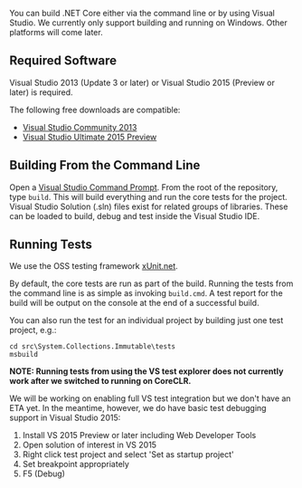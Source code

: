 You can build .NET Core either via the command line or by using Visual Studio.
We currently only support building and running on Windows. Other platforms will
come later.

## Required Software

Visual Studio 2013 (Update 3 or later) or Visual Studio 2015 (Preview or later) is required.

The following free downloads are compatible:
* [Visual Studio Community 2013](http://www.visualstudio.com/en-us/visual-studio-community-vs.aspx)
* [Visual Studio Ultimate 2015 Preview](http://www.visualstudio.com/en-us/downloads/visual-studio-2015-downloads-vs)

## Building From the Command Line

Open a [Visual Studio Command Prompt](http://msdn.microsoft.com/en-us/library/ms229859(v=vs.110).aspx). 
From the root of the repository, type `build`. This will build everything and run
the core tests for the project. Visual Studio Solution (.sln) files exist for
related groups of libraries. These can be loaded to build, debug and test inside
the Visual Studio IDE.

## Running Tests

We use the OSS testing framework [xUnit.net][xunit].

By default, the core tests are run as part of the build. Running the tests from
the command line is as simple as invoking `build.cmd`. A test report for the
build will be output on the console at the end of a successful build.

You can also run the test for an individual project by building just one test
project, e.g.:
```
cd src\System.Collections.Immutable\tests
msbuild
```

**NOTE: Running tests from using the VS test explorer does not currently work 
after we switched to running on CoreCLR.** 

We will be working on enabling full VS test integration but we don't have an
ETA yet. In the meantime, however, we do have basic test debugging support in 
Visual Studio 2015:

1. Install VS 2015 Preview or later including Web Developer Tools
2. Open solution of interest in VS 2015
3. Right click test project and select 'Set as startup project'
4. Set breakpoint appropriately
5. F5 (Debug)

[xunit]: http://xunit.github.io/
[xunit-runner]: http://xunit.github.io/docs/running-v1-tests-in-vs.html

